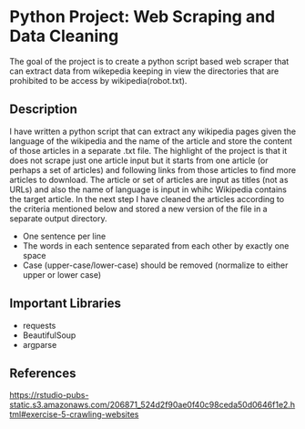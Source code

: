 # Python Project: Web Scraping and Data Cleaning

The goal of the project is to create a python script based web scraper that can extract data from wikepedia keeping in view the directories that are prohibited to be access by 
wikipedia(robot.txt).

## Description
I have written a python script that can extract any wikipedia pages given the language of the wikipedia and the name of the article and store the content of those articles in a separate .txt file. The highlight of the project is that it does not scrape just one article input but it starts from one article (or perhaps a set of articles) and following links from those articles to find more articles to download. The article or set of articles are input as titles (not as URLs) and also the name of language is input in whihc Wikipedia contains the target article. In the next step I have cleaned the articles according to the criteria mentioned below and stored a new version of the file in a separate output directory. 
- One sentence per line
- The words in each sentence separated from each other by exactly one space
- Case (upper-case/lower-case) should be removed (normalize to either upper or lower case)

## Important Libraries
- requests
- BeautifulSoup
- argparse

## References
https://rstudio-pubs-static.s3.amazonaws.com/206871_524d2f90ae0f40c98ceda50d0646f1e2.html#exercise-5-crawling-websites

